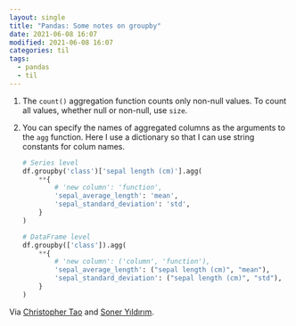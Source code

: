 ```yaml
---
layout: single
title: "Pandas: Some notes on groupby"
date: 2021-06-08 16:07
modified: 2021-06-08 16:07
categories: til
tags:
  - pandas
  - til
---
```


1. The `count()` aggregation function counts only non-null values. To count all values, whether null or non-null, use `size`.

2. You can specify the names of aggregated columns as the arguments to the `agg` function. Here I use a dictionary so that I can use string constants for colum names.

   ```python
   # Series level
   df.groupby('class')['sepal length (cm)'].agg(
       **{
           # 'new column': 'function',
           'sepal_average_length': 'mean',
           'sepal_standard_deviation': 'std',
       }
   )

   # DataFrame level
   df.groupby(['class']).agg(
       **{
           # 'new column': ('column', 'function'),
           'sepal_average_length': ("sepal length (cm)", "mean"),
           'sepal_standard_deviation': ("sepal length (cm)", "std"),
       }
   )
   ```

Via [Christopher Tao](https://towardsdatascience.com/4-pandas-groupby-tricks-you-should-know-9e5b9870693e) and [Soner Yıldırım](https://towardsdatascience.com/3-python-pandas-tricks-for-efficient-data-analysis-6324d013ef39).

